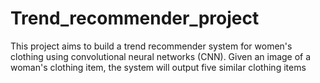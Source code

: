 # Trend_recommender_project
This project aims to build a trend recommender system for women's clothing using convolutional neural networks (CNN). Given an image of a woman's clothing item, the system will output five similar clothing items
